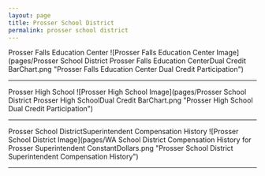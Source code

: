 ```yaml
---
layout: page
title: Prosser School District
permalink: prosser school district
---
```



Prosser Falls Education Center
![Prosser Falls Education Center Image](pages/Prosser School District Prosser Falls Education CenterDual Credit BarChart.png "Prosser Falls Education Center Dual Credit Participation")

___

Prosser High School
![Prosser High School Image](pages/Prosser School District Prosser High SchoolDual Credit BarChart.png "Prosser High School Dual Credit Participation")

___

Prosser School DistrictSuperintendent Compensation History
![Prosser School District Image](pages/WA School District Compensation History for Prosser Superintendent ConstantDollars.png "Prosser School District Superintendent Compensation History")

___

